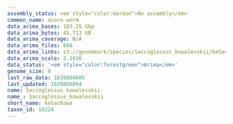 ```yaml
---
assembly_status: <em style="color:maroon">No assembly</em>
common_name: acorn worm
data_arima_bases: 103.25 Gbp
data_arima_bytes: 45.713 GB
data_arima_coverage: N/A
data_arima_files: 666
data_arima_links: s3://genomeark/species/Saccoglossus_kowalevskii/keSacKowa2/genomic_data/arima/<br>
data_arima_scale: 2.1036
data_status: '<em style="color:forestgreen">Arima</em>'
genome_size: 0
last_raw_data: 1639864605
last_updated: 1639866094
name: Saccoglossus kowalevskii
name_: Saccoglossus_kowalevskii
short_name: keSacKowa
taxon_id: 10224
---
```

